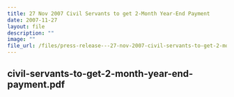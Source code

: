 ```yaml
---
title: 27 Nov 2007 Civil Servants to get 2‑Month Year‑End Payment
date: 2007-11-27
layout: file
description: ""
image: ""
file_url: /files/press-release---27-nov-2007-civil-servants-to-get-2-month-year-end-payment.pdf
---
```

civil-servants-to-get-2-month-year-end-payment.pdf
---